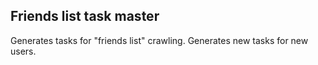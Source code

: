 ## Friends list task master ##

Generates tasks for "friends list" crawling. Generates new tasks for new users.
